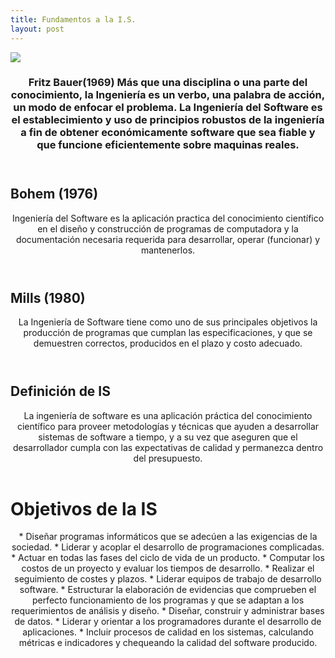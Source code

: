 ```yaml
---
title: Fundamentos a la I.S.
layout: post
---
```

<div class="row">
      <div class="item">
        <a href="#" class="image fit"><img src="{{ 'assets/images/Fritz Bauer.jpg' | relative_url }}"  /></a>
   <header>
    <h3>Fritz Bauer(1969)
Más que una disciplina o una parte del conocimiento, la Ingeniería es un verbo, una palabra de acción, un modo de enfocar el problema.
La Ingeniería del Software es el establecimiento y uso de principios robustos de la ingeniería a fin de obtener económicamente software que sea fiable y que funcione eficientemente sobre maquinas reales.</h3>
            </header>
      </div>
      <h2> Bohem (1976) </h2>  
     
<header>Ingeniería del Software es la aplicación practica del conocimiento científico en el diseño y construcción de programas de computadora y la documentación necesaria requerida para desarrollar, operar (funcionar) y mantenerlos.</header>

<h2> Mills (1980) </h2>  
     
<header>La Ingeniería de Software tiene como uno de sus principales objetivos la producción de programas que cumplan las especificaciones, y que  se demuestren correctos, producidos en el plazo y costo adecuado.</header>

<h2> Definición de IS </h2>  
    
<header>La ingeniería de software es una aplicación práctica del conocimiento científico para proveer metodologías y técnicas que ayuden a desarrollar sistemas de software a tiempo, y a su vez que aseguren que el desarrollador cumpla con las expectativas de calidad y permanezca dentro del presupuesto.</header>
<h1> Objetivos de la IS </h1>  
<header>
* Diseñar programas informáticos que se adecúen a las exigencias de la sociedad.  
* Liderar y acoplar el desarrollo de programaciones complicadas.  
* Actuar en todas las fases del ciclo de vida de un producto.  
* Computar los costos de un proyecto y evaluar los tiempos de desarrollo.  
* Realizar el seguimiento de costes y plazos.  
* Liderar equipos de trabajo de desarrollo software.  
* Estructurar la elaboración de evidencias que comprueben el perfecto funcionamiento de los programas y que se adaptan a los requerimientos de análisis y diseño.  
* Diseñar, construir y administrar bases de datos.  
* Liderar y orientar a los programadores durante el desarrollo de aplicaciones.  
* Incluir procesos de calidad en los sistemas, calculando métricas e indicadores y chequeando la calidad del software producido.  
</header>
